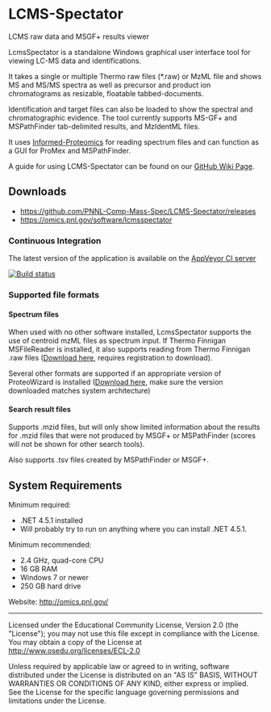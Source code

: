 # LCMS-Spectator
LCMS raw data and MSGF+ results viewer

LcmsSpectator is a standalone Windows graphical user interface tool for viewing LC-MS data and identifications.

It takes a single or multiple Thermo raw files (\*.raw) or MzML file and shows MS and MS/MS spectra as well as precursor and product ion chromatograms as resizable, floatable tabbed-documents.

Identification and target files can also be loaded to show the spectral and chromatographic evidence. The tool currently supports MS-GF+ and MSPathFinder tab-delimited results, and MzIdentML files.

It uses [Informed-Proteomics](https://github.com/PNNL-Comp-Mass-Spec/Informed-Proteomics) for reading spectrum files and can function as a GUI for ProMex and MSPathFinder.

A guide for using LCMS-Spectator can be found on our [GitHub Wiki Page](https://github.com/PNNL-Comp-Mass-Spec/LCMS-Spectator/wiki).

## Downloads

* https://github.com/PNNL-Comp-Mass-Spec/LCMS-Spectator/releases
* https://omics.pnl.gov/software/lcmsspectator

### Continuous Integration

The latest version of the application is available on the [AppVeyor CI server](https://ci.appveyor.com/project/PNNLCompMassSpec/lcms-spectator/build/artifacts)

[![Build status](https://ci.appveyor.com/api/projects/status/bw5slqcrbg923gfu?svg=true)](https://ci.appveyor.com/project/PNNLCompMassSpec/lcms-spectator)

### Supported file formats
#### Spectrum files

When used with no other software installed, LcmsSpectator supports the use of centroid mzML files as spectrum input. If Thermo Finnigan MSFileReader is installed, it also supports reading from Thermo Finnigan .raw files ([Download here](https://thermo.flexnetoperations.com/control/thmo/download?element=6306677), requires registration to download).

Several other formats are supported if an appropriate version of ProteoWizard is installed ([Download here](http://proteowizard.sourceforge.net/downloads.shtml), make sure the version downloaded matches system architecture)

#### Search result files
Supports .mzid files, but will only show limited information about the results for .mzid files that were not produced by MSGF+ or MSPathFinder (scores will not be shown for other search tools).

Also supports .tsv files created by MSPathFinder or MSGF+.

## System Requirements
Minimum required:
* .NET 4.5.1 installed
* Will probably try to run on anything where you can install .NET 4.5.1.

Minimum recommended:
* 2.4 GHz, quad-core CPU
* 16 GB RAM
* Windows 7 or newer
* 250 GB hard drive

Website: http://omics.pnl.gov/

-------------------------------------------------------------------------------

Licensed under the Educational Community License, Version 2.0 (the "License");
you may not use this file except in compliance with the License.
You may obtain a copy of the License at
http://www.osedu.org/licenses/ECL-2.0

Unless required by applicable law or agreed to in writing,
software distributed under the License is distributed on an "AS IS"
BASIS, WITHOUT WARRANTIES OR CONDITIONS OF ANY KIND, either express
or implied. See the License for the specific language governing
permissions and limitations under the License.
